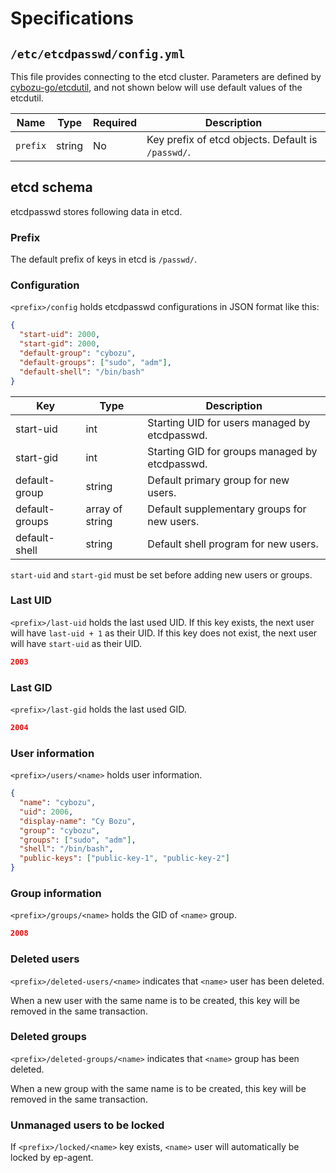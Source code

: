 Specifications
==============

`/etc/etcdpasswd/config.yml`
----------------------------

This file provides connecting to the etcd cluster.
Parameters are defined by [cybozu-go/etcdutil](https://github.com/cybozu-go/etcdutil), and not shown below will use default values of the etcdutil.

Name     | Type   | Required | Description
-------- | ------ | -------- | -----------
`prefix` | string | No       | Key prefix of etcd objects.  Default is `/passwd/`.

etcd schema
-----------

etcdpasswd stores following data in etcd.

### Prefix

The default prefix of keys in etcd is `/passwd/`.

### Configuration

`<prefix>/config` holds etcdpasswd configurations in JSON format like this:

```json
{
  "start-uid": 2000,
  "start-gid": 2000,
  "default-group": "cybozu",
  "default-groups": ["sudo", "adm"],
  "default-shell": "/bin/bash"
}
```

Key            | Type            | Description
---            | ----            | -----------
start-uid      | int             | Starting UID for users managed by etcdpasswd.
start-gid      | int             | Starting GID for groups managed by etcdpasswd.
default-group  | string          | Default primary group for new users.
default-groups | array of string | Default supplementary groups for new users.
default-shell  | string          | Default shell program for new users.

`start-uid` and `start-gid` must be set before adding new users or groups.

### Last UID

`<prefix>/last-uid` holds the last used UID.
If this key exists, the next user will have `last-uid + 1` as their UID.
If this key does not exist, the next user will have `start-uid` as their UID.

```json
2003
```

### Last GID

`<prefix>/last-gid` holds the last used GID.

```json
2004
```

### User information

`<prefix>/users/<name>` holds user information.

```json
{
  "name": "cybozu",
  "uid": 2006,
  "display-name": "Cy Bozu",
  "group": "cybozu",
  "groups": ["sudo", "adm"],
  "shell": "/bin/bash",
  "public-keys": ["public-key-1", "public-key-2"]
}
```

### Group information

`<prefix>/groups/<name>` holds the GID of `<name>` group.

```json
2008
```

### Deleted users

`<prefix>/deleted-users/<name>` indicates that `<name>` user has been deleted.

When a new user with the same name is to be created, this key will be removed in the same transaction.

### Deleted groups

`<prefix>/deleted-groups/<name>` indicates that `<name>` group has been deleted.

When a new group with the same name is to be created, this key will be removed in the same transaction.

### Unmanaged users to be locked

If `<prefix>/locked/<name>` key exists, `<name>` user will automatically be locked by ep-agent.
